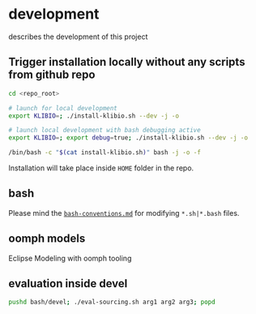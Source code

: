 # development

describes the development of this project

## Trigger installation locally without any scripts from github repo

```bash
cd <repo_root>

# launch for local development
export KLIBIO=; ./install-klibio.sh --dev -j -o

# launch local development with bash debugging active
export KLIBIO=; export debug=true; ./install-klibio.sh --dev -j -o

/bin/bash -c "$(cat install-klibio.sh)" bash -j -o -f

```

Installation will take place inside `HOME` folder in the repo.

## bash

Please mind the [`bash-conventions.md`](bash-conventions.md) for modifying `*.sh|*.bash` files.

## oomph models

Eclipse Modeling with oomph tooling

## evaluation inside devel

```bash
pushd bash/devel; ./eval-sourcing.sh arg1 arg2 arg3; popd
```
